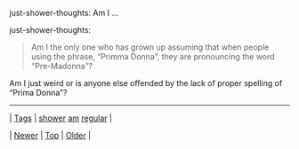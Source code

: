 <!--
title: just-shower-thoughts
date: 2020-06-28T15:27:00.094Z
tags: shower, am, regular
-->


just-shower-thoughts: Am I ...

<p>just-shower-thoughts:</p>

<blockquote><p>Am I the only one who has grown up assuming that when people using the phrase, “Primma Donna”, they are pronouncing the word “Pre-Madonna”?</p></blockquote>

<p>Am I just weird or is anyone else offended by the lack of proper spelling of &ldquo;Prima Donna&rdquo;?</p>

<!--BOTTOM-POST-NAVIGATION-->
---

| [Tags](tags.md) | [shower](tag-shower.md) [am](tag-am.md) [regular](tag-regular.md) |

| [Newer](130674527803.md) | [Top](index.md) | [Older](130934890988.md) |